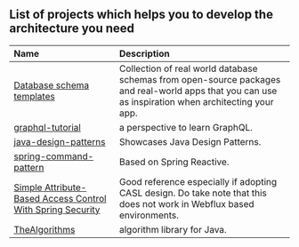 ## List of projects which helps you to develop the architecture you need

| Name | Description |
| :--- | :--- |
| [Database schema templates](https://drawsql.app/templates) | Collection of real world database schemas from open-source packages and real-world apps that you can use as inspiration when architecting your app. |
| [graphql-tutorial](https://www.howtographql.com/) | a perspective to learn GraphQL. |
| [java-design-patterns](https://github.com/iluwatar/java-design-patterns) | Showcases Java Design Patterns. |
| [spring-command-pattern](https://github.com/khannedy/spring-command-pattern) | Based on Spring Reactive. |
| [Simple Attribute-Based Access Control With Spring Security](https://dzone.com/articles/simple-attribute-based-access-control-with-spring) | Good reference especially if adopting CASL design. Do take note that this does not work in Webflux based environments. |
| [TheAlgorithms](https://github.com/TheAlgorithms/Java) | algorithm library for Java. |



